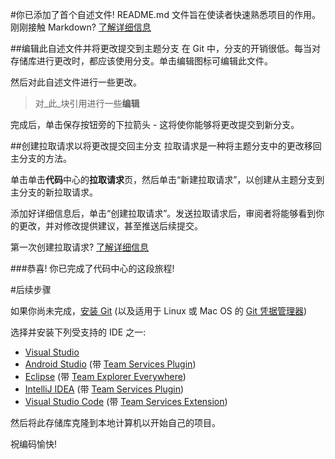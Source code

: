 #你已添加了首个自述文件!
README.md 文件旨在使读者快速熟悉项目的作用。刚刚接触 Markdown? [了解详细信息](http://go.microsoft.com/fwlink/p/?LinkId=524306&clcid=0x804)

##编辑此自述文件并将更改提交到主题分支
在 Git 中，分支的开销很低。每当对存储库进行更改时，都应该使用分支。单击编辑图标可编辑此文件。

然后对此自述文件进行一些更改。

> 对_此_块引用进行一些**编辑**

完成后，单击保存按钮旁的下拉箭头 - 这将使你能够将更改提交到新分支。

##创建拉取请求以将更改提交回主分支
拉取请求是一种将主题分支中的更改移回主分支的方法。

单击单击**代码**中心的**拉取请求**页，然后单击“新建拉取请求”，以创建从主题分支到主分支的新拉取请求。

添加好详细信息后，单击“创建拉取请求”。发送拉取请求后，审阅者将能够看到你的更改，并对修改提供建议，甚至推送后续提交。

第一次创建拉取请求? [了解详细信息](http://go.microsoft.com/fwlink/?LinkId=533211&clcid=0x804)

###恭喜! 你已完成了代码中心的这段旅程!

#后续步骤

如果你尚未完成，[安装 Git](http://git-scm.com/downloads) (以及适用于 Linux 或 Mac OS 的 [Git 凭据管理器](https://java.visualstudio.com/Downloads/gitcredentialmanager/Index))

选择并安装下列受支持的 IDE 之一:
* [Visual Studio](http://go.microsoft.com/fwlink/?LinkId=309297&clcid=0x804&slcid=0x804)
* [Android Studio](https://developer.android.com/studio) (带 [Team Services Plugin](https://java.visualstudio.com/Downloads/intellijplugin/Index))
* [Eclipse](http://www.eclipse.org/downloads) (带 [Team Explorer Everywhere](https://java.visualstudio.com/Downloads/eclipseplugin/Index))
* [IntelliJ IDEA](https://www.jetbrains.com/idea/download) (带 [Team Services Plugin](https://java.visualstudio.com/Downloads/intellijplugin/Index))
* [Visual Studio Code](https://code.visualstudio.com/Download) (带 [Team Services Extension](https://java.visualstudio.com/Downloads/visualstudiocode/Index))

然后将此存储库克隆到本地计算机以开始自己的项目。

祝编码愉快!